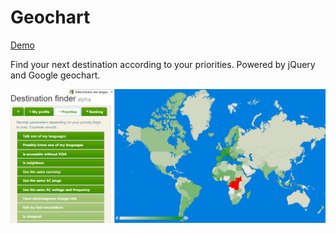 # Geochart

[Demo](https://chrisbo246.github.io/geochart/)

Find your next destination according to your priorities.
Powered by jQuery and Google geochart.

![Screenshot](screenshot.png)
